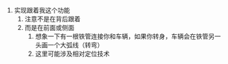 1. 实现跟着我这个功能
    1. 注意不是在背后跟着
    2. 而是在前面或侧面
        1. 想象一下有一根铁管连接你和车辆，如果你转身，车辆会在铁管另一头画一个大弧线（转弯）
        2. 这里可能涉及相对定位技术
